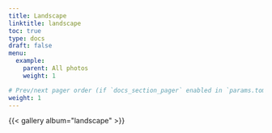 ```yaml
---
title: Landscape
linktitle: landscape
toc: true
type: docs
draft: false
menu:
  example:
    parent: All photos
    weight: 1

# Prev/next pager order (if `docs_section_pager` enabled in `params.toml`)
weight: 1
---
```


{{< gallery album="landscape" >}}
